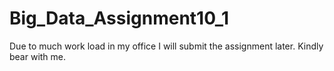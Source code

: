 # Big_Data_Assignment10_1
Due to much work load in my office I will submit the assignment later. Kindly bear with me.
